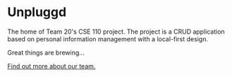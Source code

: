 # Unpluggd
The home of Team 20's CSE 110 project. The project is a CRUD application based on personal information management with a local-first design.

Great things are brewing...

[Find out more about our team.](admin/team.md)
